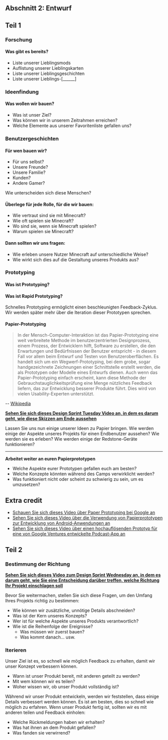## Abschnitt 2: Entwurf

## Teil 1

### Forschung

#### Was gibt es bereits?

* Liste unserer Lieblingsmods
* Auflistung unserer Lieblingskarten
* Liste unserer Lieblingsgeschichten
* Liste unserer Lieblings-[______]

### Ideenfindung

#### Was wollen wir bauen?

* Was ist unser Ziel?
* Was können wir in unserem Zeitrahmen erreichen?
* Welche Elemente aus unserer Favoritenliste gefallen uns?

### Benutzergeschichten

#### Für wen bauen wir? 
  
* Für uns selbst?
* Unsere Freunde?
* Unsere Familie?
* Kunden?
* Andere Gamer?

Wie unterscheiden sich diese Menschen?

#### Überlege für jede Rolle, für die wir bauen:

* Wie vertraut sind sie mit Minecraft?
* Wie oft spielen sie Minecraft?
* Wo sind sie, wenn sie Minecraft spielen?
* Warum spielen sie Minecraft?

#### Dann sollten wir uns fragen:

* Wie erleben unsere Nutzer Minecraft auf unterschiedliche Weise?
* Wie wirkt sich dies auf die Gestaltung unseres Produkts aus?

### Prototyping

#### Was ist Prototyping?

#### Was ist Rapid Prototyping?

Schnelles Prototyping ermöglicht einen beschleunigten Feedback-Zyklus. Wir werden später mehr über die Iteration dieser Prototypen sprechen.

#### Papier-Prototyping

> In der Mensch-Computer-Interaktion ist das Papier-Prototyping eine weit verbreitete Methode im benutzerzentrierten Designprozess, einem Prozess, der Entwicklern hilft, Software zu erstellen, die den Erwartungen und Bedürfnissen der Benutzer entspricht - in diesem Fall vor allem beim Entwurf und Testen von Benutzeroberflächen. Es handelt sich um ein Wegwerf-Prototyping, bei dem grobe, sogar handgezeichnete Zeichnungen einer Schnittstelle erstellt werden, die als Prototypen oder Modelle eines Entwurfs dienen. Auch wenn das Papier-Prototyping einfach erscheint, kann diese Methode der Gebrauchstauglichkeitsprüfung eine Menge nützliches Feedback liefern, das zur Entwicklung besserer Produkte führt. Dies wird von vielen Usability-Experten unterstützt.

-- [Wikipedia](https://en.wikipedia.org/wiki/Paper_prototyping)

**[Sehen Sie sich dieses Design Sprint Tuesday Video an, in dem es darum geht, wie diese Skizzen am Ende aussehen](https://www.youtube.com/watch?v=_ITJ5lAXQhg)**

Lassen Sie uns nun einige unserer Ideen zu Papier bringen. Wie werden einige der Aspekte unseres Projekts für einen Endbenutzer aussehen? Wie werden sie es erleben? Wie werden einige der Redstone-Geräte funktionieren?

---

**Arbeitet weiter an euren Papierprototypen**

* Welche Aspekte eurer Prototypen gefallen euch am besten?
* Welche Konzepte könnten während des Camps verwirklicht werden?
* Was funktioniert nicht oder scheint zu schwierig zu sein, um es umzusetzen?

## Extra credit

* [Schauen Sie sich dieses Video über Paper Prototyping bei Google an](https://www.youtube.com/watch?v=JMjozqJS44M)
* [Sehen Sie sich dieses Video über die Verwendung von Papierprototypen zur Entwicklung von Android-Anwendungen an](https://www.youtube.com/watch?v=07xPF7L6klY)
* [Sehen Sie sich dieses Video über einen hochauflösenden Prototyp für eine von Google Ventures entwickelte Podcast-App an](https://www.youtube.com/watch?v=iqGLrMjBLZ4)

## Teil 2

### Bestimmung der Richtung

**[Sehen Sie sich dieses Video zum Design Sprint Wednesday an, in dem es darum geht, wie Sie eine Entscheidung darüber treffen, welche Richtung Ihr Projekt einschlagen soll](https://www.youtube.com/watch?v=7BKBFOOKbNo0)**

Bevor Sie weitermachen, stellen Sie sich diese Fragen, um den Umfang Ihres Projekts richtig zu bestimmen:

* Wie können wir zusätzliche, unnötige Details abschneiden?
* Was ist der Kern unseres Konzepts?
* Wer ist für welche Aspekte unseres Produkts verantwortlich?
* Wie ist die Reihenfolge der Ereignisse?
  * Was müssen wir zuerst bauen?
  * Was kommt danach... usw.

### Iterieren

Unser Ziel ist es, so schnell wie möglich Feedback zu erhalten, damit wir unser Konzept verbessern können.

* Wann ist unser Produkt bereit, mit anderen geteilt zu werden?
* Mit wem können wir es teilen?
* Woher wissen wir, ob unser Produkt vollständig ist?

Während wir unser Produkt entwickeln, werden wir feststellen, dass einige Details verbessert werden können. Es ist am besten, dies so schnell wie möglich zu erfahren. Wenn unser Produkt fertig ist, sollten wir es mit anderen teilen und Feedback einholen:

* Welche Rückmeldungen haben wir erhalten?
* Was hat ihnen an dem Produkt gefallen?
* Was fanden sie verwirrend?
